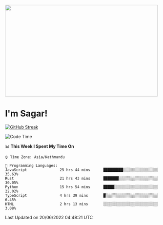 
<img src="https://media.giphy.com/media/3ornk57KwDXf81rjWM/giphy.gif" width="500" height="300" frameBorder="0" class="giphy-embed" allowFullScreen></img>

#   I'm Sagar!
[![GitHub Streak](https://github-readme-streak-stats.herokuapp.com/?user=sgr2848)](https://git.io/streak-stats)
<!--START_SECTION:waka-->
![Code Time](http://img.shields.io/badge/Code%20Time-0%20secs-blue)

📊 **This Week I Spent My Time On** 

```text
⌚︎ Time Zone: Asia/Kathmandu

💬 Programming Languages: 
JavaScript               25 hrs 44 mins      █████████░░░░░░░░░░░░░░░░   35.63% 
Rust                     21 hrs 43 mins      ███████░░░░░░░░░░░░░░░░░░   30.05% 
Python                   15 hrs 54 mins      █████░░░░░░░░░░░░░░░░░░░░   22.02% 
TypeScript               4 hrs 39 mins       █░░░░░░░░░░░░░░░░░░░░░░░░   6.45% 
HTML                     2 hrs 13 mins       ░░░░░░░░░░░░░░░░░░░░░░░░░   3.08%

```


 Last Updated on 20/06/2022 04:48:21 UTC
<!--END_SECTION:waka-->
